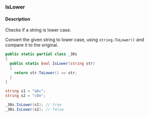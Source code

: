 ### IsLower

#### Description
Checks if a string is lower case.

Convert the given string to lower case, using  `string.ToLower()`  and compare it to the original.

```csharp
public static partial class _30s 
{
  public static bool IsLower(string str) 
  {
    return str.ToLower() == str;
  }
}
```

```csharp
string s1 = "abc";
string s2 = "cDe";

_30s.IsLower(s1); // true
_30s.IsLower(s2); // false
```
